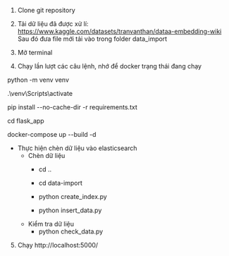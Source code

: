 1. Clone git repository
2. Tải dữ liệu đã được xử lí: https://www.kaggle.com/datasets/tranvanthan/dataa-embedding-wiki
    Sau đó đưa file mới tải vào trong folder data_import
3. Mở terminal

4. Chạy lần lượt các câu lệnh, nhớ để docker trạng thái đang chạy

python -m venv venv

.\venv\Scripts\activate

pip install --no-cache-dir -r requirements.txt

cd flask_app

docker-compose up --build -d


* Thực hiện chèn dữ liệu vào elasticsearch
    - Chèn dữ liệu
        + cd ..
        
        + cd data-import
        
        + python create_index.py
        
        + python insert_data.py
    - Kiểm tra dữ liệu
        + python check_data.py

5. Chạy http://localhost:5000/
